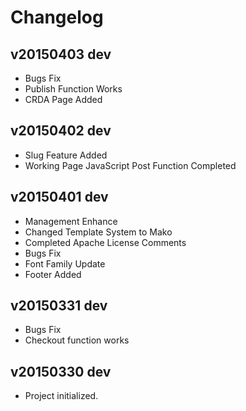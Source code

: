 # Changelog

v20150403 dev
-------------
 - Bugs Fix
 - Publish Function Works
 - CRDA Page Added

v20150402 dev
-------------
 - Slug Feature Added
 - Working Page JavaScript Post Function Completed

v20150401 dev
-------------
 - Management Enhance
 - Changed Template System to Mako
 - Completed Apache License Comments
 - Bugs Fix
 - Font Family Update
 - Footer Added


v20150331 dev
-------------
 - Bugs Fix
 - Checkout function works


v20150330 dev
------------
 - Project initialized.
